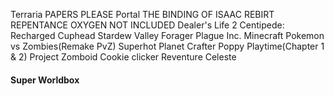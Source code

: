 Terraria
PAPERS PLEASE 
Portal 
THE BINDING OF ISAAC REBIRT REPENTANCE
OXYGEN NOT INCLUDED 
Dealer's Life 2
Centipede: Recharged 
Cuphead
Stardew Valley
Forager
Plague Inc.
Minecraft 
Pokemon vs Zombies(Remake PvZ)
Superhot 
Planet Crafter 
Poppy Playtime(Chapter 1 & 2)
Project Zomboid
Cookie clicker
Reventure 
Celeste
#### Super Worldbox 
